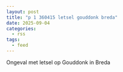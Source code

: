 ```yaml
---
layout: post
title: "p 1 360415 letsel gouddonk breda"
date: 2025-09-04
categories: 
  - rss
tags: 
  - feed
---
```


Ongeval met letsel op Gouddonk in Breda
